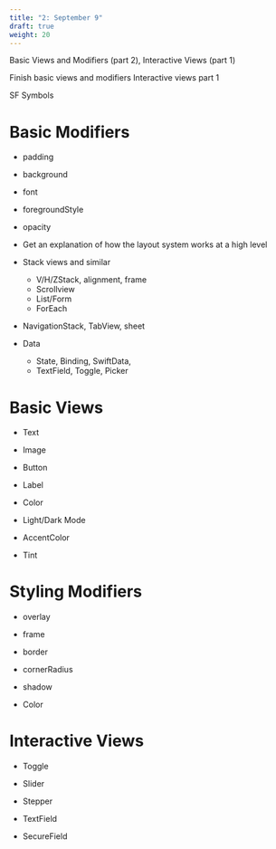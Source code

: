 ```yaml
---
title: "2: September 9"
draft: true
weight: 20
---
```

Basic Views and Modifiers (part 2), Interactive Views (part 1)

Finish basic views and modifiers
Interactive views part 1

SF Symbols

# Basic Modifiers

- padding
- background
- font
- foregroundStyle
- opacity

- Get an explanation of how the layout system works at a high level
- Stack views and similar
	- V/H/ZStack, alignment, frame
	- Scrollview
	- List/Form
	- ForEach
- NavigationStack, TabView, sheet

- Data
	- State, Binding, SwiftData, 
	- TextField, Toggle, Picker

# Basic Views

  

- Text

- Image

- Button

- Label

- Color

- Light/Dark Mode

- AccentColor

- Tint


# Styling Modifiers

  

- overlay

- frame

- border

- cornerRadius

- shadow

- Color
# Interactive Views

  

- Toggle

- Slider

- Stepper

- TextField

- SecureField